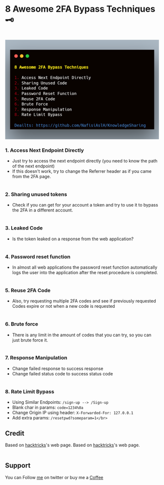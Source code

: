 # 8 Awesome 2FA Bypass Techniques 🗝️
&nbsp;
![secret06-1.png](../images/secret06-1.png)

### 1. Access Next Endpoint Directly
- Just try to access the next endpoint directly (you need to know the path of the next endpoint)
- If this doesn't work, try to change the Referrer header as if you came from the 2FA page.</br>
&nbsp;

### 2. Sharing unused tokens
- Check if you can get for your account a token and try to use it to bypass the 2FA in a different account.</br>
&nbsp;

### 3. Leaked Code
- Is the token leaked on a response from the web application?</br>
&nbsp;

### 4. Password reset function
- In almost all web applications the password reset function automatically logs the user into the application after the reset procedure is completed.</br>
&nbsp;

### 5. Reuse 2FA Code
- Also, try requesting multiple 2FA codes and see if previously requested Codes expire or not when a new code is requested</br>
&nbsp;

### 6. Brute force
- There is any limit in the amount of codes that you can try, so you can just brute force it.</br>
&nbsp;

### 7. Response Manipulation
- Change failed response to success response
- Change failed status code to success status code</br>
&nbsp;

### 8. Rate Limit Bypass
- Using Similar Endpoints: ``` /sign-up --> /Sign-up ```
- Blank char in params: ``` code=1234%0a ```
- Change Origin IP using header: ``` X-Forwarded-For: 127.0.0.1 ```
- Add extra params: ``` /resetpwd?someparam=1</br> ```
&nbsp;

## Credit
Based on [hacktricks](https://book.hacktricks.xyz/pentesting-web/2fa-bypass)'s web page.
Based on [hacktricks](https://book.hacktricks.xyz/pentesting-web/rate-limit-bypass)'s web page.
</br>&nbsp;

## Support
You can Follow [me](https://twitter.com/MeAsHacker_HNA) on twitter or buy me a [Coffee](https://buymeacoffee.com/NafisiAslH)
